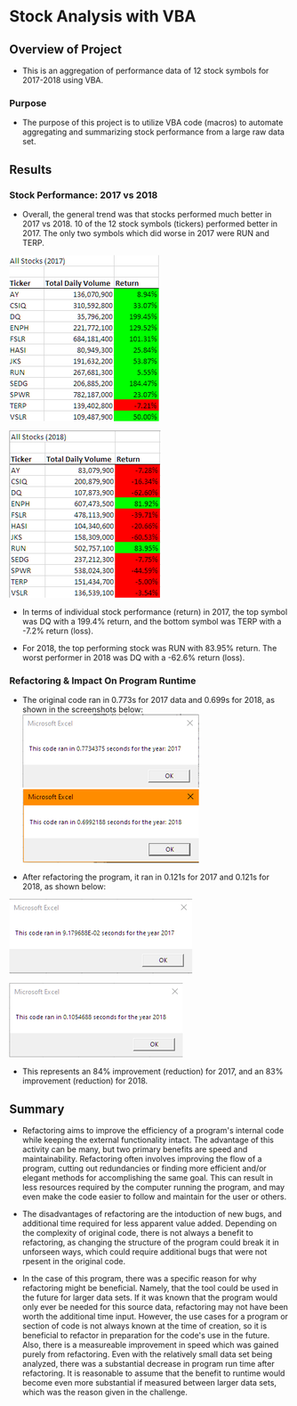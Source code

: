 # Stock Analysis with VBA

## Overview of Project
* This is an aggregation of performance data of 12 stock symbols for 2017-2018 using VBA.

### Purpose
* The purpose of this project is to utilize VBA code (macros) to automate aggregating and summarizing stock performance from a large raw data set.

## Results

### Stock Performance: 2017 vs 2018
* Overall, the general trend was that stocks performed much better in 2017 vs 2018. 10 of the 12 stock symbols (tickers) performed better in 2017. The only two symbols which did worse in 2017 were RUN and TERP. 

![alt text](https://github.com/XZandermarsh/stock-analysis/blob/master/Resources/VBA_Challenge_2017_Original_Results.png "2017 Results")

![alt text](https://github.com/XZandermarsh/stock-analysis/blob/master/Resources/VBA_Challenge_2018_Original_Results.png "2018 Results")

* In terms of individual stock performance (return) in 2017, the top symbol was DQ with a 199.4% return, and the bottom symbol was TERP with a -7.2% return (loss). 

* For 2018, the top performing stock was RUN with 83.95% return. The worst performer in 2018 was DQ with a -62.6% return (loss).

### Refactoring & Impact On Program Runtime
* The original code ran in 0.773s for 2017 data and 0.699s for 2018, as shown in the screenshots below:
![alt text](https://github.com/XZandermarsh/stock-analysis/blob/master/Resources/VBA_Challenge_2017_Original_Time.png "2017 Original Runtime")
![alt text](https://github.com/XZandermarsh/stock-analysis/blob/master/Resources/VBA_Challenge_2018_Original_Time.png "2018 Original Runtime")

* After refactoring the program, it ran in 0.121s for 2017 and 0.121s for 2018, as shown below:

![alt text](https://github.com/XZandermarsh/stock-analysis/blob/master/Resources/VBA_Challenge_2017_Refactored_Time.png "2017 Refactored Runtime")

![alt text](https://github.com/XZandermarsh/stock-analysis/blob/master/Resources/VBA_Challenge_2018_Refactored_Time.png "2018 Refactored Runtime")

* This represents an 84% improvement (reduction) for 2017, and an 83% improvement (reduction) for 2018.
## Summary
* Refactoring aims to improve the efficiency of a program's internal code while keeping the external functionality intact. The advantage of this activity can be many, but two primary benefits are speed and maintainability. Refactoring often involves improving the flow of a program, cutting out redundancies or finding more efficient and/or elegant methods for accomplishing the same goal. This can result in less resources required by the computer running the program, and may even make the code easier to follow and maintain for the user or others.

* The disadvantages of refactoring are the intoduction of new bugs, and additional time required for less apparent value added. Depending on the complexity of original code, there is not always a benefit to refactoring, as changing the structure of the program could break it in unforseen ways, which could require additional bugs that were not rpesent in the original code. 

* In the case of this program, there was a specific reason for why refactoring might be beneficial. Namely, that the tool could be used in the future for larger data sets. If it was known that the program would only ever be needed for this source data, refactoring may not have been worth the additional time input. However, the use cases for a program or section of code is not always known at the time of creation, so it is beneficial to refactor in preparation for the code's use in the future. Also, there is a measureable improvement in speed which was gained purely from refactoring. Even with the relatively small data set being analyzed, there was a substantial decrease in program run time after refactoring. It is reasonable to assume that the benefit to runtime would become even more substantial if measured between larger data sets, which was the reason given in the challenge.



